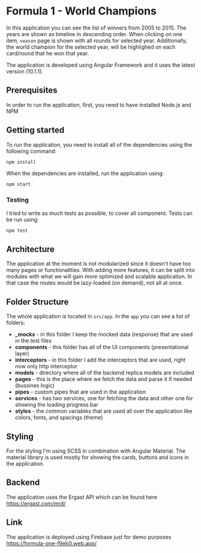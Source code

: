 # Formula 1 - World Champions

In this application you can see the list of winners from 2005 to 2015. The years are shown as timeline in descending order. When clicking on one item, `season` page is shown with all rounds for selected year. Additionally, the world champion for the selected year, will be highlighed on each card/round that he won that year.

The application is developed using Angular Framework and it uses the latest version (10.1.1).

## Prerequisites

In order to run the application, first, you need to have installed Node.js and NPM

## Getting started

To run the application, you need to install all of the dependencies using the following command:

```bash
npm install
```

When the dependencies are installed, run the application using:

```bash
npm start
```

### Testing

I tried to write as much tests as possible, to cover all component. Tests can be run using:

```bash
npm test
```

## Architecture

The application at the moment is not modularized since it doesn't have too many pages or functionalities. With adding more features, it can be split into modules with what we will gain more optimized and scalable application. In that case the routes would be lazy-loaded (on demand), not all at once.

## Folder Structure

The whole application is located in `src/app`. In the `app` you can see a list of folders:

- **\_mocks** - in this folder I keep the mocked data (response) that are used in the test files
- **components** - this folder has all of the UI components (presentational layer)
- **interceptors** - in this folder I add the interceptors that are used, right now only http interceptor
- **models** - directory where all of the backend replica models are included
- **pages** - this is the place where we fetch the data and parse it if needed (bussines logic)
- **pipes** - custom pipes that are used in the application
- **services** - has two services, one for fetching the data and other one for showing the loading progress bar
- **styles** - the common variables that are used all over the application like colors, fonts, and spacings (theme)

## Styling

For the styling I'm using SCSS in combination with Angular Material. The material library is used mostly for showing the cards, buttons and icons in the application.

## Backend

The application uses the Ergast API which can be found here https://ergast.com/mrd/

## Link

The application is deployed using Firebase just for demo purposes
https://formula-one-f9eb0.web.app/
